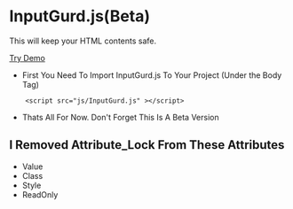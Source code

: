 # InputGurd.js(Beta)
This will keep your HTML contents safe.

[Try Demo](https://gobzateloon.github.io/examples/InputGurd.html)

* First You Need To Import InputGurd.js To Your Project (Under the Body Tag)

```
    <script src="js/InputGurd.js" ></script>
```

* Thats All For Now. Don't Forget This Is A Beta Version

## I Removed Attribute_Lock From These Attributes
* Value
* Class
* Style
* ReadOnly
